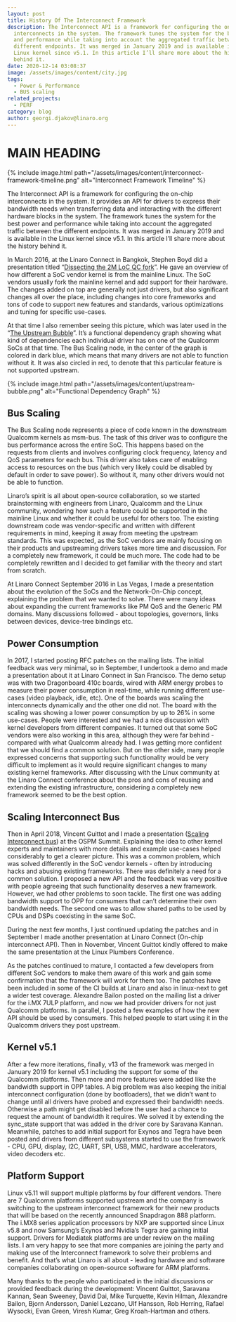 ```yaml
---
layout: post
title: History Of The Interconnect Framework
description: The Interconnect API is a framework for configuring the on-chip
  interconnects in the system. The framework tunes the system for the best power
  and performance while taking into account the aggregated traffic between the
  different endpoints. It was merged in January 2019 and is available in the
  Linux kernel since v5.1. In this article I’ll share more about the history
  behind it.
date: 2020-12-14 03:08:37
image: /assets/images/content/city.jpg
tags:
  - Power & Performance
  - BUS scaling
related_projects:
  - PERF
category: blog
author: georgi.djakov@linaro.org
---
```

# MAIN HEADING

{% include image.html path="/assets/images/content/interconnect-framework-timeline.png" alt="Interconnect Framework Timeline" %}

The Interconnect API is a framework for configuring the on-chip interconnects in the system. It provides an API for drivers to express their bandwidth needs when transferring data and interacting with the different hardware blocks in the system. The framework tunes the system for the best power and performance while taking into account the aggregated traffic between the different endpoints. It was merged in January 2019 and is available in the Linux kernel since v5.1. In this article I’ll share more about the history behind it.

In March 2016, at the Linaro Connect in Bangkok, Stephen Boyd did a presentation titled “[Dissecting the 2M LoC QC fork](https://www.slideshare.net/linaroorg/bkk16500-dissecting-the-2m-loc-qc-fork)”. He gave an overview of how different a SoC vendor kernel is from the mainline Linux. The SoC vendors usually fork the mainline kernel and add support for their hardware. The changes added on top are generally not just drivers, but also significant changes all over the place, including changes into core frameworks and tons of code to support new features and standards, various optimizations and tuning for specific use-cases.

At that time I also remember seeing this picture, which was later used in the “[The Upstream Bubble](https://connect.linaro.org/resources/san19/san19-300k2/)”. It’s a functional dependency graph showing what kind of dependencies each individual driver has on one of the Qualcomm SoCs at that time. The Bus Scaling node, in the center of the graph is colored in dark blue, which means that many drivers are not able to function without it. It was also circled in red, to denote that this particular feature is not supported upstream.

{% include image.html path="/assets/images/content/upstream-bubble.png" alt="Functional Dependency Graph" %}

## Bus Scaling

The Bus Scaling node represents a piece of code known in the downstream Qualcomm kernels as msm-bus. The task of this driver was to configure the bus performance across the entire SoC. This happens based on the requests from clients and involves configuring clock frequency, latency and QoS parameters for each bus. This driver also takes care of enabling access to resources on the bus (which very likely could be disabled by default in order to save power). So without it, many other drivers would not be able to function.

Linaro’s spirit is all about open-source collaboration, so we started brainstorming with engineers from Linaro, Qualcomm and the Linux community, wondering how such a feature could be supported in the mainline Linux and whether it could be useful for others too. The existing downstream code was vendor-specific and written with different requirements in mind, keeping it away from meeting the upstream standards. This was expected, as the SoC vendors are mainly focusing on their products and upstreaming drivers takes more time and discussion. For a completely new framework, it could be much more. The code had to be completely rewritten and I decided to get familiar with the theory and start from scratch.

At Linaro Connect September 2016 in Las Vegas, I made a presentation about the evolution of the SoCs and the Network-On-Chip concept, explaining the problem that we wanted to solve. There were many ideas about expanding the current frameworks like PM QoS and the Generic PM domains. Many discussions followed - about topologies, governors, links between devices, device-tree bindings etc.

## Power Consumption

In 2017, I started posting RFC patches on the mailing lists. The initial feedback was very minimal, so in September, I undertook a demo and made a presentation about it at Linaro Connect in San Francisco. The demo setup was with two Dragonboard 410c boards, wired with ARM energy probes to measure their power consumption in real-time, while running different use-cases (video playback, idle, etc). One of the boards was scaling the interconnects dynamically and the other one did not. The board with the scaling was showing a lower power consumption by up to 26% in some use-cases. People were interested and we had a nice discussion with kernel developers from different companies. It turned out that some SoC vendors were also working in this area, although they were far behind - compared with what Qualcomm already had. I was getting more confident that we should find a common solution. But on the other side, many people expressed concerns that supporting such functionality would be very difficult to implement as it would require significant changes to many existing kernel frameworks. After discussing with the Linux community at the Linaro Connect conference about the pros and cons of reusing and extending the existing infrastructure, considering a completely new framework seemed to be the best option.

## Scaling Interconnect Bus

Then in April 2018, Vincent Guittot and I made a presentation ([Scaling Interconnect bus](https://lwn.net/Articles/754923/)) at the OSPM Summit. Explaining the idea to other kernel experts and maintainers with more details and example use-cases helped considerably to get a clearer picture. This was a common problem, which was solved differently in the SoC vendor kernels - often by introducing hacks and abusing existing frameworks. There was definitely a need for a common solution. I proposed a new API and the feedback was very positive with people agreeing that such functionality deserves a new framework. However, we had other problems to soon tackle. The first one was adding bandwidth support to OPP for consumers that can’t determine their own bandwidth needs. The second one was to allow shared paths to be used by CPUs and DSPs coexisting in the same SoC.

During the next few months, I just continued updating the patches and in September I made  another presentation at Linaro Connect (On-chip interconnect API). Then in November, Vincent Guittot kindly offered to make the same presentation at the Linux Plumbers Conference.

As the patches continued to mature, I contacted a few developers from different SoC vendors to make them aware of this work and gain some confirmation that the framework will work for them too. The patches have been included in some of the CI builds at Linaro and also in linux-next to get a wider test coverage. Alexandre Bailon posted on the mailing list a driver for the i.MX 7ULP platform, and now we had provider drivers for not just Qualcomm platforms. In parallel, I posted a few examples of how the new API should be used by consumers. This helped people to start using it in the Qualcomm drivers they post upstream.

## Kernel v5.1

After a few more iterations, finally, v13 of the framework was merged in January 2019 for kernel v5.1 including the support for some of the Qualcomm platforms. Then more and more features were added like the bandwidth support in OPP tables. A big problem was also keeping the initial interconnect configuration (done by bootloaders), that we didn’t want to change until all drivers have probed and expressed their bandwidth needs. Otherwise a path might get disabled before the user had a chance to request the amount of bandwidth it requires. We solved it by extending the sync_state support that was added in the driver core by Saravana Kannan. Meanwhile, patches to add initial support for Exynos and Tegra have been posted and drivers from different subsystems started to use the framework - CPU, GPU, display, I2C, UART, SPI, USB, MMC, hardware accelerators, video decoders etc.

## Platform Support

Linux v5.11 will support multiple platforms by four different vendors. There are 7 Qualcomm platforms supported upstream and the company is switching to the upstream interconnect framework for their new products that will be based on the recently announced Snapdragon 888 platform. The i.MX8 series application processors by NXP are supported since Linux v5.8 and now Samsung’s Exynos and Nvidia’s Tegra are gaining initial support. Drivers for Mediatek platforms are under review on the mailing lists. I am very happy to see that more companies are joining the party and making use of the Interconnect framework to solve their problems and benefit. And that’s what Linaro is all about - leading hardware and software companies collaborating on open-source software for ARM platforms.

Many thanks to the people who participated in the initial discussions or provided feedback during the development:
Vincent Guittot, Saravana Kannan, Sean Sweeney, David Dai, Mike Turquette, Kevin Hilman, Alexandre Bailon, Bjorn Andersson, Daniel Lezcano, Ulf Hansson, Rob Herring, Rafael Wysocki, Evan Green, Viresh Kumar, Greg Kroah-Hartman and others.